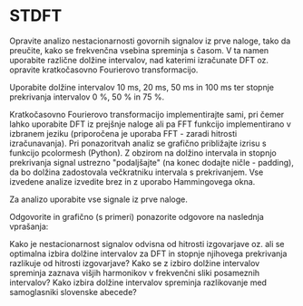 # STDFT

Opravite analizo nestacionarnosti govornih signalov iz prve naloge, tako da preučite, kako se frekvenčna vsebina spreminja s časom. V ta namen uporabite različne dolžine intervalov, nad katerimi izračunate DFT oz. opravite kratkočasovno Fourierovo transformacijo.

Uporabite dolžine intervalov 10 ms, 20 ms, 50 ms in 100 ms ter stopnje prekrivanja intervalov 0 %, 50 % in 75 %.

Kratkočasovno Fourierovo transformacijo implementirajte sami, pri čemer lahko uporabite DFT iz prejšnje naloge ali pa FFT funkcijo implementirano v izbranem jeziku (priporočena je uporaba FFT - zaradi hitrosti izračunavanja). Pri ponazoritvah analiz se grafično približajte izrisu s funkcijo pcolormesh (Python). Z obzirom na dolžino intervala in stopnjo prekrivanja signal ustrezno "podaljšajte" (na konec dodajte ničle - padding), da bo dolžina zadostovala večkratniku intervala s prekrivanjem. Vse izvedene analize izvedite brez in z uporabo Hammingovega okna.

Za analizo uporabite vse signale iz prve naloge.

 

Odgovorite in grafično (s primeri) ponazorite odgovore na naslednja vprašanja:

Kako je nestacionarnost signalov odvisna od hitrosti izgovarjave oz. ali se optimalna izbira dolžine intervalov za DFT in stopnje njihovega prekrivanja razlikuje od hitrosti izgovarjave?
Kako se z izbiro dolžine intervalov spreminja zaznava višjih harmonikov v frekvenčni sliki posameznih intervalov?
Kako izbira dolžine intervalov spreminja razlikovanje med samoglasniki slovenske abecede?